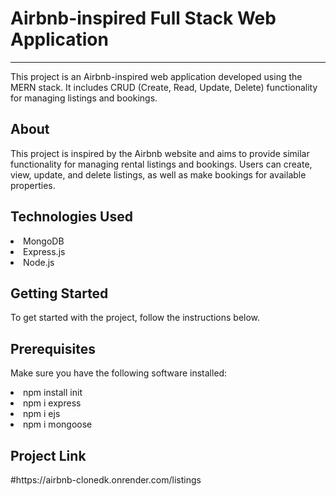 <h1>Airbnb-inspired Full Stack Web Application</h1>
<hr>
<p>This project is an Airbnb-inspired web application developed using the MERN stack. It includes CRUD (Create, Read, Update, Delete) functionality for managing listings and bookings.</p>
<h2>About</h2>
<p>This project is inspired by the Airbnb website and aims to provide similar functionality for managing rental listings and bookings. Users can create, view, update, and delete listings, as well as make bookings for available properties.</p>
<h2>Technologies Used</h2>

<li>MongoDB</li>
<li>Express.js</li>
<li>Node.js</li>

<h2>Getting Started</h2>
<p>To get started with the project, follow the instructions below.
</p>
<h2>Prerequisites</h2>
<p>Make sure you have the following software installed:</p>
<li>npm install init</li>
<li>npm i express</li>
<li>npm i ejs</li>
<li>npm i mongoose</li>

<h2>Project Link</h2>
<p>#https://airbnb-clonedk.onrender.com/listings</p>
